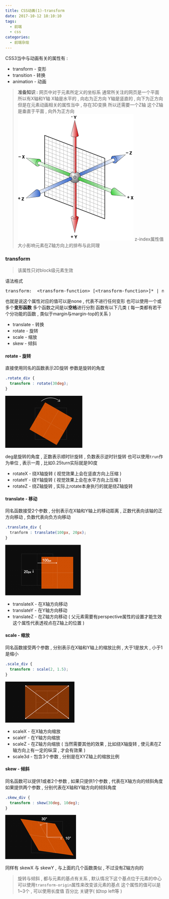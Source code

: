 ```yaml
---
title: CSS动画(1)-transform
date: 2017-10-12 18:10:10
tags: 
  - 前端
  - css
categories: 
  - 前端杂烩
---
```


CSS3当中与动画有关的属性有 : 
+ transform - 变形
+ transition - 转换
+ animation - 动画
<!-- more -->
> **准备知识 :** 
网页中对于元素所定义的坐标系
通常所关注的网页是一个平面
所以有X轴和Y轴
X轴是水平的 , 向右为正方向
Y轴是竖直的 , 向下为正方向
但是在元素动画相关的属性当中 , 存在3D变换
所以还需要一个Z轴
这个Z轴是垂直于平面 , 向外为正方向
![3d_axes](/images/前端杂烩/animation/3d_axes.png)
z-index属性值大小影响元素在Z轴方向上的排布与此同理


### transform
> 该属性只对block级元素生效

语法格式
<pre>
transform:  &lt;transform-function&gt; [&lt;transform-function&gt;]* | none
</pre>
也就是说这个属性对应的值可以是none , 代表不进行任何变形
也可以使用一个或多个**变形函数**
多个函数之间是以**空格**进行分割
函数有以下几类 ( 每一类都有若干个分功能的函数 , 类似于margin与margin-top的关系 )
+ translate - 转换
+ rotate - 旋转
+ scale - 缩放
+ skew - 倾斜

#### rotate - 旋转
直接使用同名的函数表示2D旋转
参数是旋转的角度
```css
.rotate_div {
  transform : rotate(30deg);
}
```
![rotate](/images/前端杂烩/animation/rotate.png)

deg是旋转的角度 , 正数表示顺时针旋转 , 负数表示逆时针旋转
也可以使用`trun`作为单位 , 表示一周 , 比如0.25turn实际就是90度

+ rotateX - 绕X轴旋转 ( 视觉效果上会在竖直方向上压缩 )
+ rotateY - 绕Y轴旋转 ( 视觉效果上会在水平方向上压缩 )
+ rotateZ - 绕Z轴旋转 , 实际上rotate本身执行的就是绕Z轴旋转

#### translate - 移动
同名函数接受2个参数 , 分别表示在X轴和Y轴上的移动距离 , 正数代表向该轴的正方向移动 , 负数代表向负方向移动
```css
.translate_div {
  tranform : translate(100px, 20px);
}
```
![translate-x-y](/images/前端杂烩/animation/translate-x-y.png)
+ translateX - 在X轴方向移动
+ translateY - 在Y轴方向移动
+ translateZ - 在Z轴方向移动
( 父元素需要有perspective属性的设置才能生效 这个属性代表透视点在Z轴上的位置 )

#### scale - 缩放
同名函数接受两个参数 , 分别表示在X轴和Y轴上的缩放比例 , 大于1是放大 , 小于1是缩小
```css
.scale_div {
  transform : scale(2, 1.5);
}
```
![scale-x-y](/images/前端杂烩/animation/scale-x-y.png)
+ scaleX - 在X轴方向缩放
+ scaleY - 在Y轴方向缩放
+ scaleZ - 在Z轴方向缩放 ( 当然需要其他的效果 , 比如绕X轴旋转 , 使元素在Z轴方向上有一定的纵深 , 才会有效果 )
+ scale3d - 包含3个参数 , 分别是在XYZ轴上的缩放比例

#### skew - 倾斜

同名函数可以提供1或者2个参数 , 如果只提供1个参数 , 代表在X轴方向的倾斜角度
如果提供两个参数 , 分别代表在X轴和Y轴方向的倾斜角度
```css
.skew_div {
  transform : skew(30deg, 10deg);
}
```
![skew-x-y](/images/前端杂烩/animation/skew-x-y.png)

同样有 skewX 与 skewY , 与上面的几个函数类似 , 不过没有Z轴方向的

> 旋转与倾斜 , 都与元素的基点有关系 , 默认情况下这个基点位于元素的中心
> 可以使用`transform-origin`属性来改变该元素的基点
> 这个属性的值可以是1~3个 , 可以使用长度值 百分比 关键字( 如top left等 )

